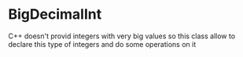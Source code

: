 # BigDecimalInt

C++ doesn't provid integers with very big values so this class allow to declare this type of integers and do some operations on it  
